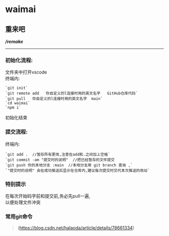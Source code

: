 # waimai

## 重来吧

***/remake***

-------

### 初始化流程:
文件夹中打开vscode<br/>
终端内:<br/>

    `git init`
    `git remote add   你自定义的l连接时用的英文名字   GitHub仓库代码`
    `git pull   你自定义的l连接时用的英文名字  main`  
    `cd waimai`
    `npm i`

初始化结束<br/>

### 提交流程:
终端内:<br/>

    `git add .  //暂存所有更改,注意在add和.之间加上空格` 
    `git commit -am "提交时的说明"  //把已经暂存的文件提交
    `git push 你的本地分支 :main  //本地分支用 git branch 查询 ,`
    `"提交时的说明" 会在成功推送后显示在仓库内,建议每次提交时交代本次推送的改动`


### 特别提示
在每次开始码字前和提交前,务必先pull一遍,<br/>
以便处理文件冲突<br/>

### 常用git命令
>(https://blog.csdn.net/halaoda/article/details/78661334)<br/>